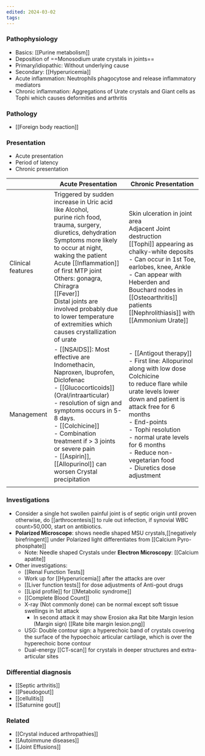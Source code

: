 ```yaml
---
edited: 2024-03-02
tags:
---
```

### Pathophysiology
- Basics: [[Purine metabolism]]
- Deposition of ==Monosodium urate crystals in joints==
- Primary/idiopathic: Without underlying cause
- Secondary: [[Hyperuricemia]] 
- Acute inflammation: Neutrophils phagocytose and release inflammatory mediators
- Chronic inflammation: Aggregations of Urate crystals and Giant cells as Tophi which causes deformities and arthritis

### Pathology
- [[Foreign body reaction]] 

### Presentation
- Acute presentation
- Period of latency
- Chronic presentation 

|                   | Acute Presentation                                                                                                                                                                                                                                                                                                                                                                                  | Chronic Presentation                                                                                                                                                                                                                                                                                                      |
| ----------------- | --------------------------------------------------------------------------------------------------------------------------------------------------------------------------------------------------------------------------------------------------------------------------------------------------------------------------------------------------------------------------------------------------- | ------------------------------------------------------------------------------------------------------------------------------------------------------------------------------------------------------------------------------------------------------------------------------------------------------------------------- |
| Clinical features | Triggered by sudden increase in Uric acid like Alcohol,<br> purine rich food, trauma, surgery, diuretics, dehydration<br>Symptoms more likely to occur at night, waking the patient<br>Acute [[Inflammation]] of first MTP joint <br>Others: gonagra, Chiragra<br>[[Fever]]<br>Distal joints are involved probably due to lower temperature<br>of extremities which causes crystallization of urate | Skin ulceration in joint area<br>Adjacent Joint destruction<br>[[Tophi]] appearing as chalky-white deposits<br>  - Can occur in 1st Toe, earlobes, knee, Ankle<br>  - Can appear with Heberden and Bouchard nodes in [[Osteoarthritis]] patients<br>[[Nephrolithiasis]] with [[Ammonium Urate]]                           |
| Management        | - [[NSAIDS]]: Most effective are Indomethacin, Naproxen, Ibuprofen, Diclofenac<br>- [[Glucocorticoids]] (Oral/intraarticular) <br>- resolution of sign and symptoms occurs in 5-8 days. <br>- [[Colchicine]] <br>- Combination treatment if > 3 joints or severe pain <br>- [[Aspirin]], [[Allopurinol]] can worsen Crystal precipitation                                                           | - [[Antigout therapy]]<br>- First line: Allopurinol along with low dose Colchicine<br> to reduce flare while urate levels lower down and patient is attack free for 6 months<br>- End-points<br>	- Tophi resolution<br>	- normal urate levels for 6 months<br>- Reduce non-vegetarian food<br>- Diuretics dose adjustment |
|                   |                                                                                                                                                                                                                                                                                                                                                                                                     |                                                                                                                                                                                                                                                                                                                           |

### Investigations
- Consider a single hot swollen painful joint is of septic origin until proven otherwise, do [[arthrocentesis]] to rule out infection, if synovial WBC count>50,000, start on antibiotics.
- **Polarized Microscope**: shows needle shaped MSU crystals,[[negatively birefringent]] under Polarized light differentiates from [[Calcium Pyro-phosphate]]
	- Note: Needle shaped Crystals under **Electron Microscopy**: [[Calcium apatite]] 
- Other investigations:
	- [[Renal Function Tests]] 
	- Work up for [[Hyperuricemia]] after the attacks are over 
	- [[Liver function tests]] for dose adjustments of Anti-gout drugs 
	- [[Lipid profile]] for [[Metabolic syndrome]] 
	- [[Complete Blood Count]] 
	- X-ray (Not commonly done) can be normal except soft tissue swellings in 1st attack
		- In second attack it may show Erosion aka Rat bite Margin lesion (Margin sign) [[Rate bite margin lesion.png]]
	- USG: Double contour sign: a hyperechoic band of crystals covering the surface of the hypoechoic articular cartilage, which is over the hyperechoic bone contour
	- Dual-energy [[CT-scan]] for crystals in deeper structures and extra-articular sites

### Differential diagnosis
- [[Septic arthritis]]
- [[Pseudogout]] 
- [[cellulitis]]
- [[Saturnine gout]] 

### Related 
- [[Crystal induced arthropathies]]
- [[Autoimmune diseases]]
- [[Joint Effusions]] 
